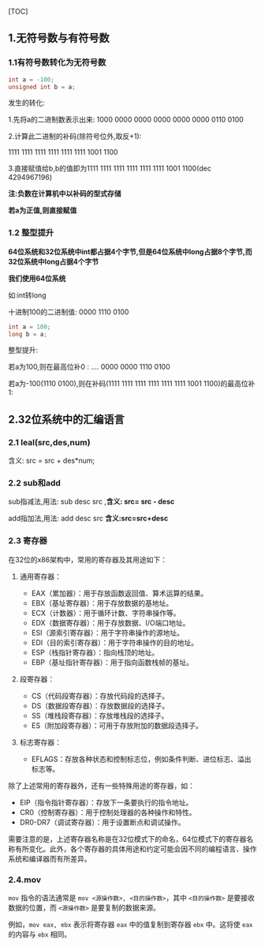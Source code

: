 [TOC]



## 1.无符号数与有符号数

 ### 1.1有符号数转化为无符号数

```c
int a = -100;
unsigned int b = a;
```

发生的转化:

1.先将a的二进制数表示出来: 1000 0000 0000 0000 0000 0000 0110 0100

2.计算此二进制的补码(除符号位外,取反+1):

 1111 1111 1111 1111 1111 1111 1001 1100

3.直接赋值给b,b的值即为1111 1111 1111 1111 1111 1111 1001 1100(dec 4294967196)

**注:负数在计算机中以补码的型式存储**

**若a为正值,则直接赋值**

### 1.2 整型提升

**64位系统和32位系统中int都占据4个字节,但是64位系统中long占据8个字节,而32位系统中long占据4个字节**



**我们使用64位系统**

如:int转long 

十进制100的二进制值: 0000 1110 0100

```c
int a = 100;
long b = a;
```

整型提升:

若a为100,则在最高位补0 :  .... 0000 0000 1110 0100

若a为-100(1110 0100),则在补码(1111 1111 1111 1111 1111 1111 1001 1100)的最高位补1:

## 2.32位系统中的汇编语言

### 2.1 leal(src,des,num)

含义: src = src + des*num;

### 2.2 sub和add

sub指减法,用法: sub desc src ,**含义: src= src - desc**

add指加法,用法: add desc src **含义:src=src+desc**

### 2.3 寄存器

在32位的x86架构中，常用的寄存器及其用途如下：

1. 通用寄存器：
   - EAX（累加器）：用于存放函数返回值、算术运算的结果。
   - EBX（基址寄存器）：用于存放数据的基地址。
   - ECX（计数器）：用于循环计数、字符串操作等。
   - EDX（数据寄存器）：用于存放数据、I/O端口地址。
   - ESI（源索引寄存器）：用于字符串操作的源地址。
   - EDI（目的索引寄存器）：用于字符串操作的目的地址。
   - ESP（栈指针寄存器）：指向栈顶的地址。
   - EBP（基址指针寄存器）：用于指向函数栈帧的基址。

2. 段寄存器：
   - CS（代码段寄存器）：存放代码段的选择子。
   - DS（数据段寄存器）：存放数据段的选择子。
   - SS（堆栈段寄存器）：存放堆栈段的选择子。
   - ES（附加段寄存器）：可用于存放附加的数据段选择子。

3. 标志寄存器：
   - EFLAGS：存放各种状态和控制标志位，例如条件判断、进位标志、溢出标志等。

除了上述常用的寄存器外，还有一些特殊用途的寄存器，如：
- EIP（指令指针寄存器）：存放下一条要执行的指令地址。
- CR0（控制寄存器）：用于控制处理器的各种操作和特性。
- DR0-DR7（调试寄存器）：用于设置断点和调试操作。

需要注意的是，上述寄存器名称是在32位模式下的命名，64位模式下的寄存器名称有所变化。此外，各个寄存器的具体用途和约定可能会因不同的编程语言、操作系统和编译器而有所差异。

### 2.4.mov

`mov` 指令的语法通常是 `mov <源操作数>, <目的操作数>`，其中 `<目的操作数>` 是要接收数据的位置，而 `<源操作数>` 是要复制的数据来源。

例如，`mov eax, ebx` 表示将寄存器 `eax` 中的值复制到寄存器 `ebx` 中。这将使 `eax` 的内容与 `ebx` 相同。